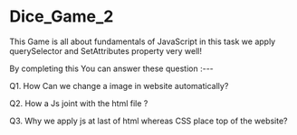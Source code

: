 # Dice_Game_2
This Game is all about fundamentals of JavaScript in this task we apply querySelector and SetAttributes property very well!

By completing this You can answer these question :---

Q1. How Can we change a image in website automatically?

Q2. How a Js joint with the html file ?

Q3. Why we apply js at last of html whereas CSS place top of the website?


